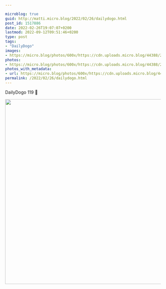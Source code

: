 ```yaml
---

microblog: true
guid: http://matti.micro.blog/2022/02/26/dailydogo.html
post_id: 1517886
date: 2022-02-26T19:07:07+0200
lastmod: 2022-09-12T09:51:46+0200
type: post
tags:
- "DailyDogo"
images:
- https://micro.blog/photos/600x/https://cdn.uploads.micro.blog/44388/2022/4cd5e2ca34.jpg
photos:
- https://micro.blog/photos/600x/https://cdn.uploads.micro.blog/44388/2022/4cd5e2ca34.jpg
photos_with_metadata:
- url: https://micro.blog/photos/600x/https://cdn.uploads.micro.blog/44388/2022/4cd5e2ca34.jpg
permalink: /2022/02/26/dailydogo.html
---
```

DailyDogo 119 🐶

<img src="/media/uploads/2022/4cd5e2ca34.jpg" width="600" height="600" alt="" />
